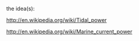 the idea(s):

http://en.wikipedia.org/wiki/Tidal_power

http://en.wikipedia.org/wiki/Marine_current_power
